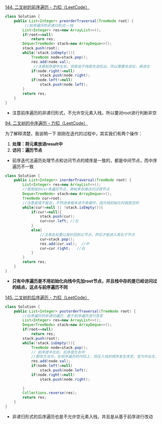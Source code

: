 [144. 二叉树的前序遍历 - 力扣（LeetCode）](https://leetcode.cn/problems/binary-tree-preorder-traversal/description/)
```java
class Solution {
    public List<Integer> preorderTraversal(TreeNode root) {
         //前序遍历的非递归形式——栈
        List<Integer> res=new ArrayList<>();
        if(root==null)
            return res;
        Deque<TreeNode> stack=new ArrayDeque<>();
        stack.push(root);
        while(!stack.isEmpty()){
            TreeNode node=stack.pop();
            res.add(node.val);
             //注意前序是中左右，但是由于栈是先进后出，所以需要先进右，再进左
            if(node.right!=null)
                stack.push(node.right);
            if(node.left!=null)
                stack.push(node.left);
        }
        return res;
    }
}
```
* 注意前序遍历的非递归形式，不允许空元素入栈，所以要对root进行判断非空


[94. 二叉树的中序遍历 - 力扣（LeetCode）](https://leetcode.cn/problems/binary-tree-inorder-traversal/description/)

为了解释清楚，我说明一下 刚刚在迭代的过程中，其实我们有两个操作：
1. **处理：将元素放进result中**
2. **访问：遍历节点**

* 前序迭代法遍历处理节点和访问节点的顺序是一致的，都是中间节点，而中序遍历不一致
```java
class Solution {
    public List<Integer> inorderTraversal(TreeNode root) {
        List<Integer> res=new ArrayList<>();
        //使用指针cur来遍历节点，用栈来存储访问过得节点
        Deque<TreeNode> stack=new ArrayDeque<>();
        TreeNode cur=root;
        //注意是或不是且，不然进来根本进不来循环，因为栈初始化时就是空的
        while(cur!=null || !stack.isEmpty()){
            if(cur!=null){
                stack.push(cur);
                cur=cur.left; //左
            }
            else{
                //注意此处要让指针回到父节点，然后才能进入其右子节点
                cur=stack.pop();
                res.add(cur.val);  //中
                cur=cur.right;   //右
            }
        }
        return res;
    }
}
```
* **只有中序遍历是不用初始化向栈中先加root节点，并且栈中存的是已经访问过的结点，这点与前序遍历不同**



[145. 二叉树的后序遍历 - 力扣（LeetCode）](https://leetcode.cn/problems/binary-tree-postorder-traversal/description/)
```java
class Solution {
    public List<Integer> postorderTraversal(TreeNode root) {
        //后序遍历的非递归遍历，基于前序遍历进行改变
        List<Integer> res=new ArrayList<>();
        Deque<TreeNode> stack=new ArrayDeque<>();
        if(root==null)
            return res;
        stack.push(root);
        while(!stack.isEmpty()){
            TreeNode node=stack.pop();
            // 前序是中左右，后序是左右中
            //更改方法为，在前序遍历的代码上，将压入栈的顺序发生改变，变为中右左，再使用reverse方法，变为左右中
            res.add(node.val);
            if(node.left!=null)
                stack.push(node.left);
            if(node.right!=null)
                stack.push(node.right);
          
        }
        Collections.reverse(res);
        return res;
    }
}
```
* 非递归形式的后序遍历也是不允许空元素入栈，并且是从基于前序进行改动